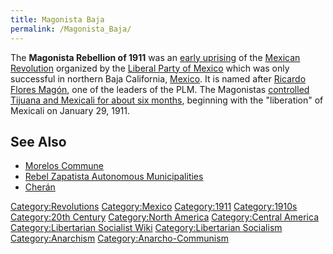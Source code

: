 ```yaml
---
title: Magonista Baja
permalink: /Magonista_Baja/
---
```


The **Magonista Rebellion of 1911** was an [early
uprising](List_of_Libertarian_Socialist_Revolutions "wikilink") of the
[Mexican Revolution](Mexican_Revolution "wikilink") organized by the
[Liberal Party of Mexico](Liberal_Party_of_Mexico "wikilink") which was
only successful in northern Baja California,
[Mexico](Mexico "wikilink"). It is named after [Ricardo Flores
Magón](Ricardo_Flores_Magón "wikilink"), one of the leaders of the PLM.
The Magonistas [controlled Tijuana and Mexicali for about six
months](List_of_Libertarian_Socialist_Societies "wikilink"), beginning
with the "liberation" of Mexicali on January 29, 1911.

## See Also

- [Morelos Commune](Morelos_Commune "wikilink")
- [Rebel Zapatista Autonomous
  Municipalities](Rebel_Zapatista_Autonomous_Municipalities "wikilink")
- [Cherán](Cherán "wikilink")

[Category:Revolutions](Category:Revolutions "wikilink")
[Category:Mexico](Category:Mexico "wikilink")
[Category:1911](Category:1911 "wikilink")
[Category:1910s](Category:1910s "wikilink") [Category:20th
Century](Category:20th_Century "wikilink") [Category:North
America](Category:North_America "wikilink") [Category:Central
America](Category:Central_America "wikilink") [Category:Libertarian
Socialist Wiki](Category:Libertarian_Socialist_Wiki "wikilink")
[Category:Libertarian
Socialism](Category:Libertarian_Socialism "wikilink")
[Category:Anarchism](Category:Anarchism "wikilink")
[Category:Anarcho-Communism](Category:Anarcho-Communism "wikilink")